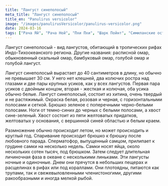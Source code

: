 ```yaml
---
title: "Лангуст синеполосый"
meta_title: "Лангуст синеполосый"
title_en: "Panulirus versicolor"
image: "/images/panulirusVersicolor/panulirus-versicolor.png"
date: 2024-03-16
tags: ["Рача Яй", "Рача Ной", "Пхи Пхи", "Шарк Пойнт", "Симиланские острова"]
---
```

Лангуст синеполосый - вид лангустов, обитающий в тропических рифах Индо-Тихоокеанского региона. Другие названия: расписной омар, обыкновенный скальный омар, бамбуковый омар, голубой омар и голубой лангуст.

Лангуст синеполосый вырастает до 40 сантиметров в длину, но обычно не превышает 30 см. У него нет клешней, два колючих ростра над глазами и две пары крупных усиков, как у всех лангустов. Первая пара усиков с двойным концом, вторая - жесткая и колючая, оба усика обычно белые. Лангуст синеполосый, состоит из хитина, очень твердый и не растяжимый. Окраска белая, розовая и черная, с горизонтальными полосами и сеткой. Брюшко зеленое с поперечными черно-белыми полосами. Ноги от темно-синих до черных с белыми полосами, а хвост сине-зеленый. Хвост состоит из пяти желтоватых придатков, желтоватых у основания, с вершинной синей областью и белым краем.

Размножение обычно происходит летом, но может происходить и круглый год. Спаривание происходит брюшко к брюшку после любовного парада. Сперматофор, выпущенный самцом, прилипает к грудине самки на несколько недель. Самки носят яйца, около нескольких сотен тысяч, под брюшком. Затем следует длительная личиночная фаза в океане с несколькими линьками. Эти лангусты ночные и одиночные. Днем они прячутся в небольших пещерах и расщелинах в рифах или под кораллами. Они плотоядны, питаются как трупами, так и свежевыловленными членистоногими, другими ракообразными и иногда мелкой рыбой.
